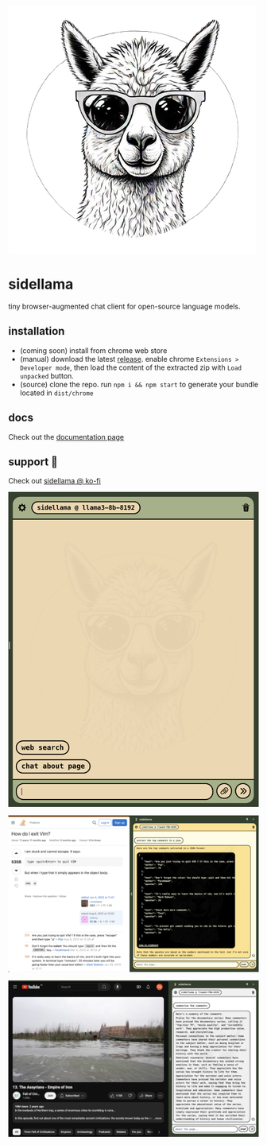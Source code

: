 ![](/public/images/sidellama.png)

# sidellama

tiny browser-augmented chat client for open-source language models.

## installation

- (coming soon) install from chrome web store
- (manual) download the latest [release](https://github.com/gyopak/sidellama/releases). enable chrome `Extensions > Developer mode`, then load the content of the extracted zip with `Load unpacked` button.
- (source) clone the repo. run `npm i && npm start` to generate your bundle located in `dist/chrome`

## docs

Check out the [documentation page](/DOCS.md)

## support 💚

Check out [sidellama @ ko-fi](https://ko-fi.com/sidellama) 

![](/docs/sidellama_app.png)

![](/docs/vim.png)

![](/docs/yt.png)
